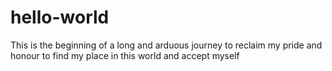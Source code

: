 # hello-world
This is the beginning of a long and arduous journey to reclaim my pride and honour to find my place in this world and accept myself
